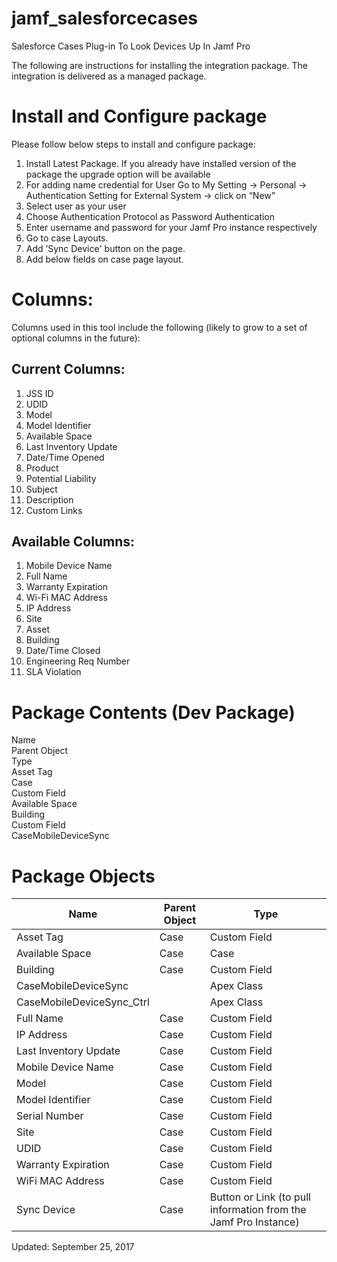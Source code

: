 # jamf_salesforcecases
Salesforce Cases Plug-in To Look Devices Up In Jamf Pro

The following are instructions for installing the integration package. The integration is delivered as a managed package.
 
# Install and Configure package
 
Please follow below steps to install and configure package:

1. Install Latest Package. If you already have installed version of the package the upgrade option will be available
2. For adding name credential for User  Go to My Setting -> Personal -> Authentication Setting for External System -> click on “New”
3. Select user as your user 
4. Choose Authentication Protocol as Password Authentication
5. Enter username and password for your Jamf Pro instance respectively
6. Go to case Layouts.
7. Add ’Sync Device' button on the page.  
8. Add below fields on case page layout.  

# Columns:
Columns used in this tool include the following (likely to grow to a set of optional columns in the future):

## Current Columns:
1. JSS ID  
2. UDID  
3. Model  
4. Model Identifier 
5. Available Space  
6. Last Inventory Update  
7. Date/Time Opened  
8. Product  
9. Potential Liability  
10. Subject  
11. Description  
12. Custom Links  

## Available Columns:
1. Mobile Device Name  
2. Full Name  
3. Warranty Expiration  
4. Wi-Fi MAC Address  
5. IP Address  
6. Site  
7. Asset  
8. Building  
9. Date/Time Closed  
10. Engineering Req Number  
11. SLA Violation  

# Package Contents (Dev Package)
Name  
Parent Object  
Type  
Asset Tag  
Case  
Custom Field  
Available Space  
Building  
Custom Field  
CaseMobileDeviceSync  

# Package Objects

| Name  | Parent Object | Type |
| ------------- | ------------- | ------------- |
| Asset Tag  | Case  | Custom Field  |
| Available Space  | Case  | Case  |
| Building  | Case  | Custom Field  |
| CaseMobileDeviceSync  |   | Apex Class  |
| CaseMobileDeviceSync_Ctrl|   | Apex Class  |
| Full Name | Case  | Custom Field  |
| IP Address | Case | Custom Field |
| Last Inventory Update | Case | Custom Field |
| Mobile Device Name | Case | Custom Field |
| Model | Case | Custom Field |
| Model Identifier | Case | Custom Field |
| Serial Number | Case | Custom Field |
| Site | Case | Custom Field |
| UDID | Case | Custom Field |
| Warranty Expiration | Case | Custom Field |
| WiFi MAC Address | Case | Custom Field |
| Sync Device | Case | Button or Link (to pull information from the Jamf Pro Instance) |


Updated: September 25, 2017
